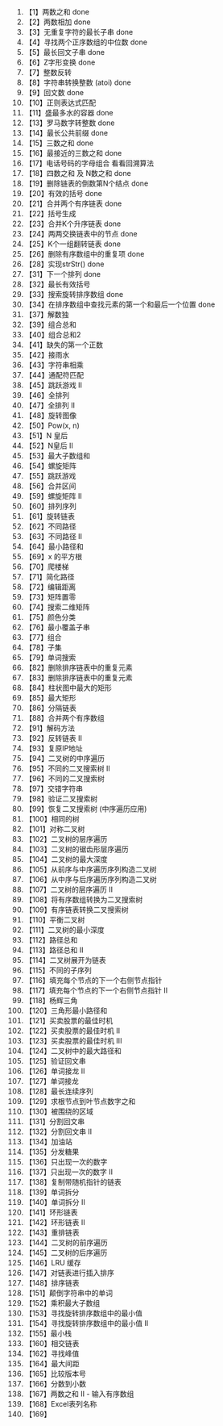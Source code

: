 1. 【1】两数之和 done
2. 【2】两数相加 done
3. 【3】无重复字符的最长子串 done
4. 【4】寻找两个正序数组的中位数 done
5. 【5】最长回文子串 done
6. 【6】Z字形变换 done
7. 【7】整数反转
8. 【8】字符串转换整数 (atoi) done
9. 【9】回文数 done
10. 【10】正则表达式匹配 
11. 【11】盛最多水的容器 done
12. 【13】罗马数字转整数 done
13. 【14】最长公共前缀 done
14. 【15】三数之和 done
15. 【16】最接近的三数之和 done
16. 【17】电话号码的字母组合 看看回溯算法
17. 【18】四数之和 及 N数之和 done
18. 【19】删除链表的倒数第N个结点 done
19. 【20】有效的括号 done
20. 【21】合并两个有序链表 done
21. 【22】括号生成
22. 【23】合并K个升序链表 done
23. 【24】两两交换链表中的节点 done
24. 【25】K个一组翻转链表 done
25. 【26】删除有序数组中的重复项 done
26. 【28】实现strStr() done
27. 【31】下一个排列 done
28. 【32】最长有效括号
29. 【33】搜索旋转排序数组 done
30. 【34】在排序数组中查找元素的第一个和最后一个位置 done
31. 【37】解数独 
32. 【39】组合总和
33. 【40】组合总和2
34. 【41】缺失的第一个正数
35. 【42】接雨水
36. 【43】字符串相乘
37. 【44】通配符匹配
38. 【45】跳跃游戏 II
39. 【46】全排列
40. 【47】全排列 II
41. 【48】旋转图像
42. 【50】Pow(x, n)
43. 【51】N 皇后
44. 【52】N皇后 II
45. 【53】最大子数组和
46. 【54】螺旋矩阵
47. 【55】跳跃游戏
48. 【56】合并区间
49. 【59】螺旋矩阵 II
50. 【60】排列序列
51. 【61】旋转链表
52. 【62】不同路径
53. 【63】不同路径 II
54. 【64】最小路径和
55. 【69】x 的平方根
56. 【70】爬楼梯
57. 【71】简化路径
58. 【72】编辑距离
59. 【73】矩阵置零
60. 【74】搜索二维矩阵
61. 【75】颜色分类
62. 【76】最小覆盖子串
63. 【77】组合
64. 【78】子集
65. 【79】单词搜索
66. 【82】删除排序链表中的重复元素
67. 【83】删除排序链表中的重复元素
68. 【84】柱状图中最大的矩形
69. 【85】最大矩形
70. 【86】分隔链表
71. 【88】合并两个有序数组
72. 【91】解码方法
73. 【92】反转链表 II
74. 【93】复原IP地址
75. 【94】二叉树的中序遍历
76. 【95】不同的二叉搜索树 II
77. 【96】不同的二叉搜索树
78. 【97】交错字符串
79. 【98】验证二叉搜索树
80. 【99】恢复二叉搜索树 (中序遍历应用)
81. 【100】相同的树
82. 【101】对称二叉树
83. 【102】二叉树的层序遍历
84. 【103】二叉树的锯齿形层序遍历
85. 【104】二叉树的最大深度
86. 【105】从前序与中序遍历序列构造二叉树
87. 【106】从中序与后序遍历序列构造二叉树
88. 【107】二叉树的层序遍历 II
89. 【108】将有序数组转换为二叉搜索树
90. 【109】有序链表转换二叉搜索树
91. 【110】平衡二叉树
92. 【111】二叉树的最小深度
93. 【112】路径总和
94. 【113】路径总和 II
95. 【114】二叉树展开为链表
96. 【115】不同的子序列
97. 【116】填充每个节点的下一个右侧节点指针
98. 【117】填充每个节点的下一个右侧节点指针 II
99. 【118】杨辉三角
100. 【120】三角形最小路径和
101. 【121】买卖股票的最佳时机
102. 【122】买卖股票的最佳时机 II
103. 【123】买卖股票的最佳时机 III
104. 【124】二叉树中的最大路径和
105. 【125】验证回文串
106. 【126】单词接龙 II
107. 【127】单词接龙
108. 【128】最长连续序列
109. 【129】求根节点到叶节点数字之和
110. 【130】被围绕的区域
111. 【131】分割回文串
112. 【132】分割回文串 II
113. 【134】加油站
114. 【135】分发糖果
115. 【136】只出现一次的数字
116. 【137】只出现一次的数字 II
117. 【138】复制带随机指针的链表
118. 【139】单词拆分
119. 【140】单词拆分 II
120. 【141】环形链表
121. 【142】环形链表 II
122. 【143】重排链表
123. 【144】二叉树的前序遍历
124. 【145】二叉树的后序遍历
125. 【146】LRU 缓存
126. 【147】对链表进行插入排序
127. 【148】排序链表
128. 【151】颠倒字符串中的单词
129. 【152】乘积最大子数组
130. 【153】寻找旋转排序数组中的最小值
131. 【154】寻找旋转排序数组中的最小值 II
132. 【155】最小栈
133. 【160】相交链表
134. 【162】寻找峰值
135. 【164】最大间距
136. 【165】比较版本号
137. 【166】分数到小数
138. 【167】两数之和 II - 输入有序数组
139. 【168】Excel表列名称
140. 【169】
